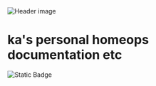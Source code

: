 <img src="images/header-text-only.svg" alt="Header image"/>

# ka's personal homeops documentation etc

![Static Badge](https://img.shields.io/badge/Free_&_Open_source-GPL_V3-green)
